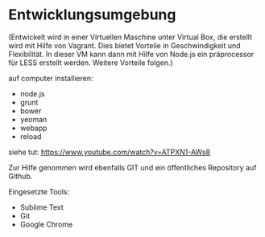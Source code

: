 # Entwicklungsumgebung

(Entwickelt wird in einer Virtuellen Maschine unter Virtual Box, die erstellt wird mit Hilfe von Vagrant. Dies bietet Vorteile in Geschwindigkeit und Flexibilität. In dieser VM kann dann mit Hilfe von Node.js ein präprocessor für LESS erstellt werden. Weitere Vorteile folgen.)

auf computer installieren:
- node.js
- grunt
- bower
- yeoman
- webapp
- reload

siehe tut: https://www.youtube.com/watch?v=ATPXN1-AWs8


Zur Hilfe genommen wird ebenfalls GIT und ein öffentliches Repository auf Github.

Eingesetzte Tools:
- Sublime Text
- Git
- Google Chrome